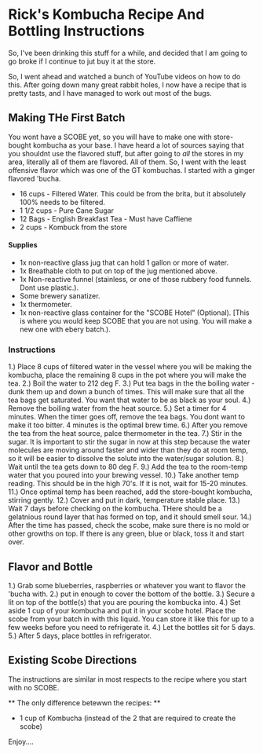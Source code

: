 # Rick's Kombucha Recipe And Bottling Instructions 

So, I've been drinking this stuff for a while, and decided that I am going to go broke if I continue to jut buy it at the store. 

So, I went ahead and watched a bunch of YouTube videos on how to do this. After going down many great rabbit holes, I now have a recipe that is pretty tasts, and I have managed to work out most of the bugs. 

## Making THe First Batch 

You wont have a SCOBE yet, so you will have to make one with store-bought kombucha as your base.
I have heard a lot of sources saying that you shouldnt use the flavored stuff, but after going to _all_ the stores in my area, literally all of them are flavored. All of them. 
So, I went with the least offensive flavor which was one of the GT kombuchas. I started with a ginger flavored 'bucha. 

- 16 cups - Filtered Water. This could be from the brita, but it absolutely 100% needs to be filtered.
- 1 1/2 cups - Pure Cane Sugar 
- 12 Bags - English Breakfast Tea - Must have Caffiene
- 2 cups - Kombuck from the store 

#### Supplies

- 1x non-reactive glass jug that can hold 1 gallon or more of water.
- 1x Breathable cloth to put on top of the jug mentioned above. 
- 1x Non-reactive funnel (stainless, or one of those rubbery food funnels. Dont use plastic.).
- Some brewery sanatizer. 
- 1x thermometer.
- 1x non-reactive glass container for the "SCOBE Hotel" (Optional). [This is where you would keep SCOBE that you are not using. You will make a new one with ebery batch.).

### Instructions 

1.) Place 8 cups of filtered water in the vessel where you will be making the kombucha, place the remaining 8 cups in the pot where you will make the tea.
2.) Boil the water to 212 deg F. 
3.) Put tea bags in the the boiling water - dunk them up and down a bunch of times. This will make sure that all the tea bags get saturated. You want that water to be as black as your soul. 
4.) Remove the boiling water from the heat source. 
5.) Set a timer for 4 minutes. When the timer goes off, remove the tea bags. You dont want to make it too bitter. 4 minutes is the optimal brew time. 
6.) After you remove the tea from the heat source, palce thermometer in the tea. 
7.) Stir in the sugar. It is important to stir the sugar in now at this step because the water molecules are moving around faster and wider than they do at room temp, so it will be easier to dissolve the solute into the water/sugar solution.
8.) Wait until the tea gets down to 80 deg F. 
9.) Add the tea to the room-temp water that you poured into your brewing vessel. 
10.) Take another temp reading. This should be in the high 70's. If it is not, wait for 15-20 minutes. 
11.) Once optimal temp has been reached, add the store-bought kombucha, stirring gently. 
12.) Cover and put in dark, temperature stable place. 
13.) Wait 7 days before checking on the kombucha. THere should be a gelatnious round layer that has formed on top, and it should smell sour. 
14.) After the time has passed, check the scobe, make sure there is no mold or other growths on top. If there is any green, blue or black, toss it and start over. 

## Flavor and Bottle 

1.) Grab some blueberries, raspberries or whatever you want to flavor the 'bucha with. 
2.) put in enough to cover the bottom of the bottle. 
3.) Secure a lit on top of the bottle(s) that you are pouring the kombucka into. 
4.) Set aside 1 cup of your kombucha and put it in your scobe hotel. Place the scobe from your batch in with this liquid. You can store it like this for up to a few weeks before you need to refrigerate it. 
4.) Let the bottles sit for 5 days. 
5.) After 5 days, place bottles in refrigerator. 

## Existing Scobe Directions 

The instructions are similar in most respects to the recipe where you start with no SCOBE. 

** The only difference betewwn the recipes: ** 
- 1 cup of Kombucha (instead of the 2 that are required to create the scobe) 

Enjoy.... 

